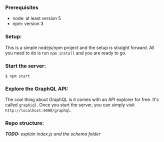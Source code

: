 ### Prerequisites

- node: at least version 5
- npm: version 3

### Setup:

This is a simple nodejs/npm project and the setup is straight forward. All you need to do is run `npm install` and you are ready to go.

### Start the server:

    $ npm start


### Explore the GraphQL API:

The cool thing about GraphQL is it comes with an API explorer for free. It's called `graphiql`. Once you start the server, you can simply visit `http://localhost:4000/graphql`.


### Repo structure:

_**TODO:** explain index.js and the schema folder_
